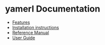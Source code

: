 # yamerl Documentation

* [Features](doc/features.md)
* [Installation instructions](doc/installation.md)
* [Reference Manual](doc/reference-manual#readme)
* [User Guide](doc/user-guide#readme)
